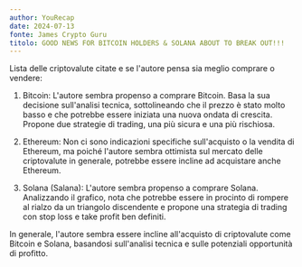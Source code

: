 ```yaml
---
author: YouRecap
date: 2024-07-13
fonte: James Crypto Guru
titolo: GOOD NEWS FOR BITCOIN HOLDERS & SOLANA ABOUT TO BREAK OUT!!!
---
```


Lista delle criptovalute citate e se l'autore pensa sia meglio comprare o vendere:

1. Bitcoin: L'autore sembra propenso a comprare Bitcoin. Basa la sua decisione sull'analisi tecnica, sottolineando che il prezzo è stato molto basso e che potrebbe essere iniziata una nuova ondata di crescita. Propone due strategie di trading, una più sicura e una più rischiosa.

2. Ethereum: Non ci sono indicazioni specifiche sull'acquisto o la vendita di Ethereum, ma poiché l'autore sembra ottimista sul mercato delle criptovalute in generale, potrebbe essere incline ad acquistare anche Ethereum.

3. Solana (Salana): L'autore sembra propenso a comprare Solana. Analizzando il grafico, nota che potrebbe essere in procinto di rompere al rialzo da un triangolo discendente e propone una strategia di trading con stop loss e take profit ben definiti.

In generale, l'autore sembra essere incline all'acquisto di criptovalute come Bitcoin e Solana, basandosi sull'analisi tecnica e sulle potenziali opportunità di profitto.
